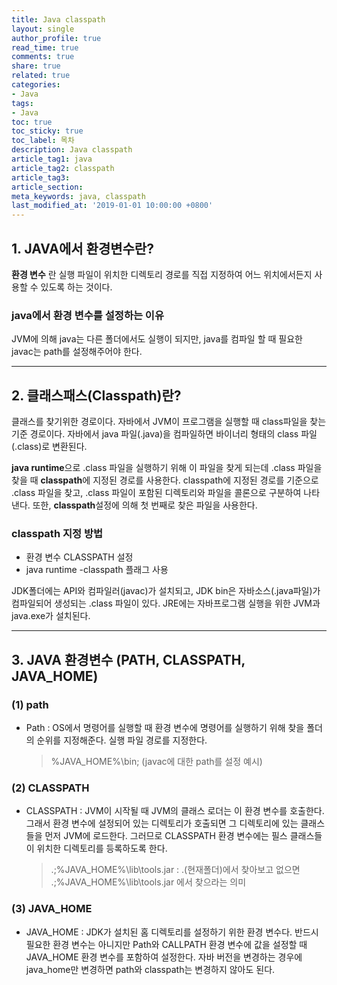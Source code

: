 ```yaml
---
title: Java classpath
layout: single
author_profile: true
read_time: true
comments: true
share: true
related: true
categories:
- Java
tags:
- Java
toc: true
toc_sticky: true
toc_label: 목차
description: Java classpath
article_tag1: java
article_tag2: classpath
article_tag3: 
article_section:  
meta_keywords: java, classpath
last_modified_at: '2019-01-01 10:00:00 +0800'
---
```


## 1. JAVA에서 환경변수란?

**환경 변수** 란 실행 파일이 위치한 디렉토리 경로를  직접 지정하여 어느 위치에서든지 사용할 수 있도록 하는 것이다. 

### java에서 환경 변수를 설정하는 이유
JVM에 의해 java는 다른 폴더에서도 실행이 되지만, java를 컴파일 할 때 필요한 javac는 path를 설정해주어야 한다.

---------------

## 2. 클래스패스(Classpath)란?

클래스를 찾기위한 경로이다. 
자바에서 JVM이 프로그램을 실행할 때 class파일을 찾는 기준 경로이다. 
자바에서 java 파일(.java)을 컴파일하면 바이너리 형태의 class 파일(.class)로 변환된다.

**java runtime**으로 .class 파일을 실행하기 위해 이 파일을 찾게 되는데 .class 파일을 찾을 때 **classpath**에 지정된 경로를 사용한다. 
classpath에 지정된 경로를 기준으로 .class 파일을 찾고, .class 파일이 포함된 디렉토리와 파일을 콜론으로 구분하여 나타낸다.
 또한, **classpath**설정에 의해 첫 번째로 찾은 파일을 사용한다.

### classpath 지정 방법
- 환경 변수 CLASSPATH 설정
- java runtime -classpath 플래그 사용

JDK폴더에는 API와 컴파일러(javac)가 설치되고, JDK bin은 자바소스(.java파일)가 컴파일되어 생성되는 .class 파일이 있다.
JRE에는 자바프로그램 실행을 위한 JVM과 java.exe가 설치된다.

---------------

## 3. JAVA 환경변수 (PATH, CLASSPATH, JAVA_HOME)

### (1) path
- Path : OS에서 명령어를 실행할 때 환경 변수에 명령어를 실행하기 위해 찾을 폴더의 순위를 지정해준다. 실행 파일 경로를 지정한다.
    > %JAVA_HOME%\bin; (javac에 대한 path를 설정 예시)

### (2) CLASSPATH

- CLASSPATH	: JVM이 시작될 때 JVM의 클래스 로더는 이 환경 변수를 호출한다. 그래서 환경 변수에 설정되어 있는 디렉토리가 호출되면 그 디렉토리에 있는 클래스들을 먼저 JVM에 로드한다. 그러므로 CLASSPATH 환경 변수에는 필스 클래스들이 위치한 디렉토리를 등록하도록 한다.

    >.;%JAVA_HOME%\lib\tools.jar : .(현재폴더)에서 찾아보고 없으면 .;%JAVA_HOME%\lib\tools.jar 에서 찾으라는 의미

### (3) JAVA_HOME

- JAVA_HOME : JDK가 설치된 홈 디렉토리를 설정하기 위한 환경 변수다. 반드시 필요한 환경 변수는 아니지만 Path와 CALLPATH 환경 변수에 값을 설정할 때 JAVA_HOME 환경 변수를 포함하여 설정한다.
 자바 버전을 변경하는 경우에 java_home만 변경하면 path와 classpath는 변경하지 않아도 된다.